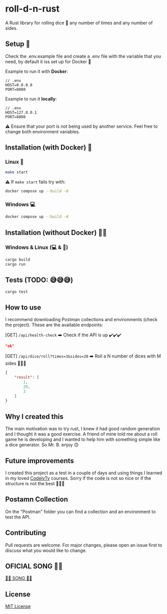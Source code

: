 # roll-d-n-rust
A Rust library for rolling dice 🎲 any number of times and any number of sides.

## Setup 📗
Check the .env.example file and create a .env file with the variable that you need, by default it iss set up for Docker 🐳

Example to run it with **Docker**:
```
// .env
HOST=0.0.0.0
PORT=8080
```

Example to run it **locally**:
```
// .env
HOST=127.0.0.1
PORT=8080
```

⚠️ Ensure that your port is not being used by another service.
Feel free to change both environment variables.

## Installation (with Docker) 🐳

### Linux 🐧
```bash
make start
```

⚠️ If `make start` fails try with:
```bash
docker compose up --build -d
```

### Windows 💻
```bash
docker compose up --build -d
```

## Installation (without Docker) 🚫🐳
### Windows & Linux (💻 & 🐧)
```bash
cargo build
cargo run
```

## Tests (TODO: 😅😅😅)
```bash
cargo test
```

## How to use
I recommend downloading Postman collections and environments (check the project).
These are the available endpoints:

[GET] `/api/health-check` ➡️ Check if the API is up ✔️✔️✔️
```json
"ok"
```

[GET] `/api/dice/roll?times=3&sides=20` ➡️ Roll a N number of dices with M sides 🎲🎲🎲

```json
{
    "result": [
        1,
        20,
        3
    ] 
}
```

## Why I created this
The main motivation was to try rust, I knew it had good random generation and I thought it was a good exercise.
A friend of mine told me about a roll game he is developing and I wanted to help him with something simple like a dice generator.
So Mr. B. enjoy 😊

## Future improvements
I created this project as a test in a couple of days and using things I learned in my loved <a href="https://codely.com/">CodelyTv</a> courses.
Sorry if the code is not so nice or if the structure is not the best 🙏🙏🙏

## Postamn Collection
On the "Postman" folder you can find a collection and an environment to test the API.

## Contributing
Pull requests are welcome. For major changes, please open an issue first to discuss what you would like to change.

## OFICIAL SONG 🎵🎵
[🎵🎵 SONG 🎵🎵](https://suno.com/song/5539929a-594f-4036-997d-798604d3eea9)

## License
<a href="https://opensource.org/licenses/MIT">MIT License</a>
